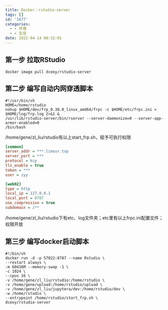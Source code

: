 ```yaml
---
title: Docker：rstudio-server
tags: []
id: '1677'
categories:
  - - 环境
  - - 生信
date: 2022-04-14 00:32:01
---
```


## 第一步 拉取RStudio

```shell
docker image pull dceoy/rstudio-server
```

## 第二步 编写自动内网穿透脚本

```shell
#!/usr/bin/sh
HOME=/home/rstudio
nohup $HOME/dev/frp_0.38.0_linux_amd64/frpc -c $HOME/etc/frpc.ini > $HOME/log/frp.log 2>&1 &
/usr/lib/rstudio-server/bin/rserver --server-daemonize=0 --server-app-armor-enabled=0
/bin/bash
```

/home/gene/zl\_liu/rstudio有以上start\_frp.sh，赋予可执行权限

```ini
[common]
server_addr = ***.limour.top
server_port = ***
protocol = kcp
tls_enable = true
token = ***
user = zyy

[web02]
type = http
local_ip = 127.0.0.1
local_port = 8787
use_compression = true
subdomain = z**
```

/home/gene/zl\_liu/rstudio下有etc、log文件夹；etc里有以上frpc.ini配置文件；权限开放

## 第三步 编写docker启动脚本

```shell
#!/bin/sh
docker run -d -p 57022:8787 --name Rstudio \
--restart always \
-m 60416M --memory-swap -1 \
-c 1024 \
--cpus 16 \
-v /home/gene/zl_liu/rstudio:/home/rstudio \
-v /home/gene/upload:/home/rstudio/upload \
-v /home/gene/zl_liu/jupytera/dev:/home/rstudio/dev \
-w /home/rstudio \
--entrypoint /home/rstudio/start_frp.sh \
dceoy/rstudio-server
```